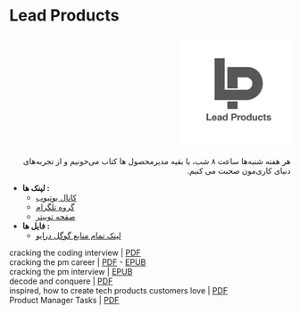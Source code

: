 

# Lead Products

<p align="right"><img src="logo.jpeg" width="200" /></p>

 
 <p dir="rtl"> هر هفته شنبه‌ها ساعت ۸ شب، با بقیه مدیرمحصول ها کتاب می‌خونیم و از تجربه‌های دنیای کاری‌مون صحبت می کنیم. </p> 

<p dir="rtl">

  - **لینک ها :**
    - [کانال یوتیوب](https://www.youtube.com/channel/UCLBXU_qZErSCcK-KyfaWk2Q/about)
    - [گروه تلگرام](https://t.me/LeadProducts)
    - [صفحه توییتر](https://twitter.com/leadproducts)
  - **فایل ها :**
    - [لینک تمام منابع گوگل درایو](https://drive.google.com/drive/folders/1-ViYnIZjAJyFMiYB13to9BC9wffP1wOD?usp=sharing)

</p>

cracking the coding interview | [PDF](Cracking_Coding_Interview.pdf) <br />
cracking the pm career | [PDF](Cracking_the_PM_Career_The_Skills_Frameworks_and_Practices_To_Become.pdf) - [EPUB](Cracking_the_PM_Career_The_Skills%2C_Frameworks%2C_and_Practices_To.epub) <br />
cracking the pm interview | [EPUB](Cracking_the_PM_Interview_How_to_Land_a_Product_Manager_Job_in_Technology.epub) <br />
decode and conquere | [PDF](Decode_and_Conquer_Answers_to_Product_Management_Interviews_by_Lewis.pdf) <br />
inspired, how to create tech products customers love | [PDF](INSPIRED_%20How%20to%20Create%20Tech%20Products%20Customers%20Love.pdf) <br />
Product Manager Tasks | [PDF](Cracking_the_PM_career_01_1618724473.pdf) <br />
